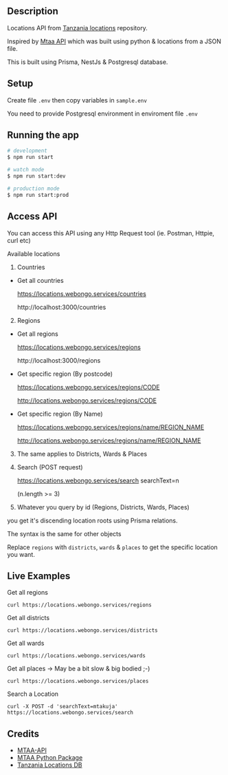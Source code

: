 ## Description

Locations API from [Tanzania locations](https://github.com/HackEAC/tanzania-locations-db) repository.

Inspired by [Mtaa API](https://github.com/HackEAC/mtaaAPI/) which was
built using python & locations from a JSON file.

This is built using Prisma, NestJs & Postgresql database.

## Setup
Create file ```.env``` then copy variables in ```sample.env```

You need to provide Postgresql environment in enviroment file ```.env```

## Running the app

```bash
# development
$ npm run start

# watch mode
$ npm run start:dev

# production mode
$ npm run start:prod
```

## Access API


You can access this API using any Http Request tool (ie. Postman, Httpie,
curl etc)

Available locations

1. Countries

- Get all countries

    https://locations.webongo.services/countries

    http://localhost:3000/countries


2. Regions

- Get all regions

    https://locations.webongo.services/regions

    http://localhost:3000/regions


- Get specific region (By postcode)

    https://locations.webongo.services/regions/CODE

    http://locations.webongo.services/regions/CODE

- Get specific region (By Name)

    https://locations.webongo.services/regions/name/REGION_NAME

    http://locations.webongo.services/regions/name/REGION_NAME

3. The same applies to Districts, Wards & Places

4. Search (POST request)

    https://locations.webongo.services/search searchText=n

    (n.length >= 3)

5. Whatever you query by id (Regions, Districts, Wards, Places)
    
you get it's discending location roots using Prisma relations.


The syntax is the same for other objects

Replace `regions` with `districts`, `wards` & `places` to get the specific
location you want.


## Live Examples 

Get all regions

    curl https://locations.webongo.services/regions

Get all districts

    curl https://locations.webongo.services/districts

Get all wards

    curl https://locations.webongo.services/wards

Get all places -> May be a bit slow & big bodied ;-)

    curl https://locations.webongo.services/places

Search a Location

    curl -X POST -d 'searchText=mtakuja'
    https://locations.webongo.services/search


## Credits

- [MTAA-API](https://github.com/HackEAC/mtaaAPI/)
- [MTAA Python Package](https://github.com/Kalebu/mtaa)
- [Tanzania Locations DB](https://github.com/HackEAC/tanzania-locations-db/)
